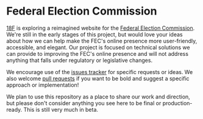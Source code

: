# Federal Election Commission

[18F](http://18f.gsa.gov) is exploring a reimagined website for the [Federal Election Commission](http://www.fec.gov). We're still in the early stages of this project, but would love your ideas about how we can help make the FEC's online presence more user-friendly, accessible, and elegant. Our project is focused on technical solutions we can provide to improving the FEC's online presence and will not address anything that falls under regulatory or legislative changes.

We encourage use of the [issues tracker](https://github.com/18F/fec/issues) for specific requests or ideas. We also welcome [pull requests](https://github.com/18F/fec/pulls) if you want to be bold and suggest a specific approach or implementation!

We plan to use this repository as a place to share our work and direction, but please don't consider anything you see here to be final or production-ready. This is still very much in beta.
